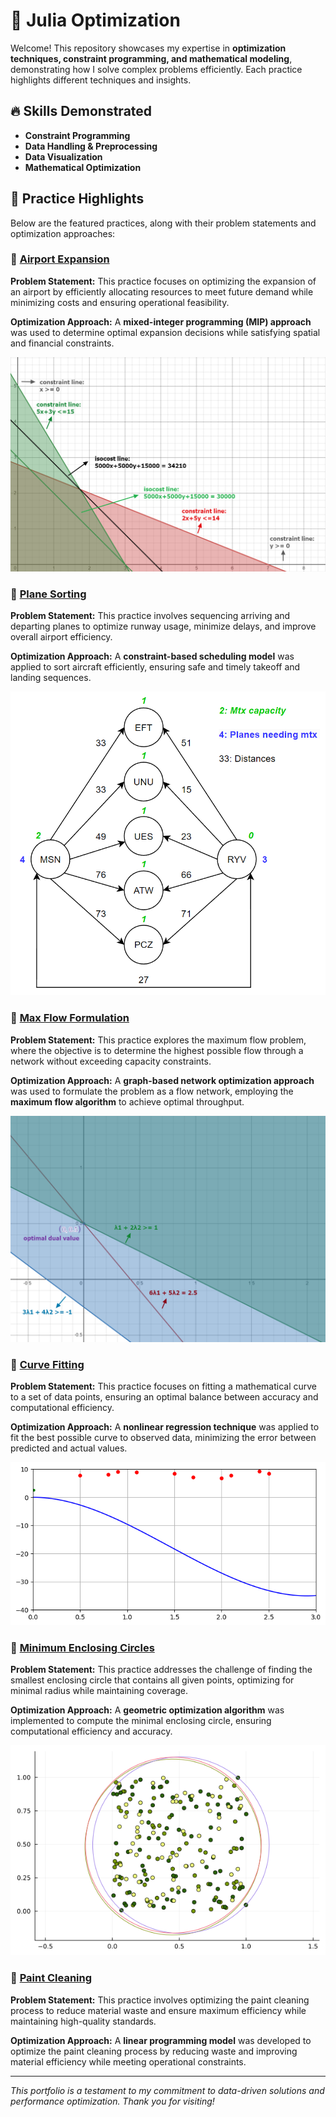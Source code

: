 # 🚀 Julia Optimization

Welcome! This repository showcases my expertise in **optimization techniques, constraint programming, and mathematical modeling**, demonstrating how I solve complex problems efficiently. Each practice highlights different techniques and insights.


## 🔥 Skills Demonstrated
- **Constraint Programming**
- **Data Handling & Preprocessing**
- **Data Visualization**
- **Mathematical Optimization**

## 📂 Practice Highlights

Below are the featured practices, along with their problem statements and optimization approaches:

### 📘 **[Airport Expansion](./Julia_code/practice1.ipynb)**

**Problem Statement:**
This practice focuses on optimizing the expansion of an airport by efficiently allocating resources to meet future demand while minimizing costs and ensuring operational feasibility.

**Optimization Approach:**
A **mixed-integer programming (MIP) approach** was used to determine optimal expansion decisions while satisfying spatial and financial constraints.

![](/results/01.png)

### 📘 **[Plane Sorting](./Julia_code/practice2.ipynb)**

**Problem Statement:**
This practice involves sequencing arriving and departing planes to optimize runway usage, minimize delays, and improve overall airport efficiency.

**Optimization Approach:**
A **constraint-based scheduling model** was applied to sort aircraft efficiently, ensuring safe and timely takeoff and landing sequences.

![](/results/02.png)

### 📘 **[Max Flow Formulation](./Julia_code/practice3.ipynb)**

**Problem Statement:**
This practice explores the maximum flow problem, where the objective is to determine the highest possible flow through a network without exceeding capacity constraints.

**Optimization Approach:**
A **graph-based network optimization approach** was used to formulate the problem as a flow network, employing the **maximum flow algorithm** to achieve optimal throughput.

![](/results/03.png)


### 📘 **[Curve Fitting](./Julia_code/practice4.ipynb)**

**Problem Statement:**
This practice focuses on fitting a mathematical curve to a set of data points, ensuring an optimal balance between accuracy and computational efficiency.

**Optimization Approach:**
A **nonlinear regression technique** was applied to fit the best possible curve to observed data, minimizing the error between predicted and actual values.

![](/results/04.png)

### 📘 **[Minimum Enclosing Circles](./Julia_code/practice5.ipynb)**

**Problem Statement:**
This practice addresses the challenge of finding the smallest enclosing circle that contains all given points, optimizing for minimal radius while maintaining coverage.

**Optimization Approach:**
A **geometric optimization algorithm** was implemented to compute the minimal enclosing circle, ensuring computational efficiency and accuracy.

![](/results/05.png)


### 📘 **[Paint Cleaning](./Julia_code/practice6.ipynb)**

**Problem Statement:**
This practice involves optimizing the paint cleaning process to reduce material waste and ensure maximum efficiency while maintaining high-quality standards.

**Optimization Approach:**
A **linear programming model** was developed to optimize the paint cleaning process by reducing waste and improving material efficiency while meeting operational constraints.


---

*This portfolio is a testament to my commitment to data-driven solutions and performance optimization. Thank you for visiting!*
